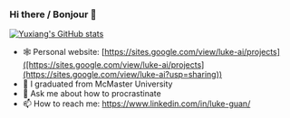 ### Hi there / Bonjour 👋
[![Yuxiang's GitHub stats](https://github-readme-stats.vercel.app/api?username=yxguan)](https://github.com/anuraghazra/github-readme-stats)

- 🕸️ Personal website: [https://sites.google.com/view/luke-ai/projects]([https://sites.google.com/view/luke-ai/projects](https://sites.google.com/view/luke-ai?usp=sharing))
- 🌱 I graduated from McMaster University
- 💬 Ask me about how to procrastinate
- 📫 How to reach me: https://www.linkedin.com/in/luke-guan/

